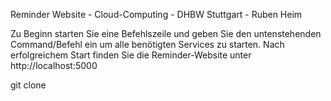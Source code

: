 Reminder Website - Cloud-Computing - DHBW Stuttgart - Ruben Heim

Zu Beginn starten Sie eine Befehlszeile und geben Sie den untenstehenden Command/Befehl ein um alle benötigten Services zu starten. Nach erfolgreichem Start finden Sie die Reminder-Website unter http://localhost:5000

git clone 

